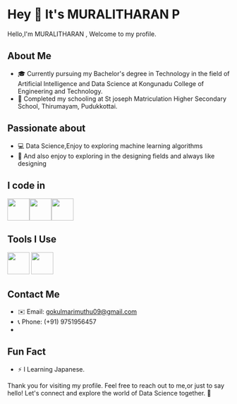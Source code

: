 # Hey 👋 It's MURALITHARAN P

Hello,I'm MURALITHARAN , Welcome to my profile. 

## About Me
- 🎓 Currently pursuing my Bachelor's degree in Technology in the field of Artificial Intelligence and Data Science at Kongunadu College of Engineering and Technology.
- 🏫 Completed my schooling at St joseph Matriculation Higher Secondary School, Thirumayam, Pudukkottai.

## Passionate about
- 💻 Data Science,Enjoy to exploring machine learning algorithms
- 🤔 And also enjoy to exploring in the designing fields and always like designing


## I code in
<img height="50" width="50" src="https://img.icons8.com/color/48/000000/python.png" /><img height="50" width="50" src="https://img.icons8.com/color/48/000000/c-programming.png" /><img height="50" width="50" src="https://img.icons8.com/color/48/000000/java-coffee-cup-logo.png" />

## Tools I Use
<img height="50" width="50" src="https://img.icons8.com/doodle/48/000000/adobe-photoshop.png"/> <img height="50" width="50" src="https://img.icons8.com/color/48/000000/figma--v1.png"/>

## Contact Me
- ✉️ Email: gokulmarimuthu09@gmail.com
- 📞 Phone: (+91) 9751956457
- 
## Fun Fact
- ⚡ I Learning Japanese.

Thank you for visiting my profile.
Feel free to reach out to me,or just to say hello! Let's connect and explore the world of Data Science together. 🚀
